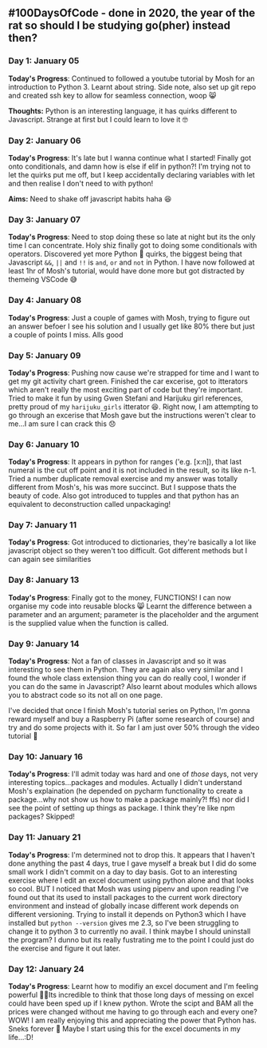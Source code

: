 ## #100DaysOfCode - done in 2020, the year of the rat so should I be studying go(pher) instead then?

### Day 1: January 05

**Today's Progress**: Continued to followed a youtube tutorial by Mosh for an introduction to Python 3. Learnt about string. Side note, also set up git repo and created ssh key to allow for seamless connection, woop 😸

**Thoughts:** Python is an interesting language, it has quirks different to Javascript. Strange at first but I could learn to love it 🤓

### Day 2: January 06

**Today's Progress**: It's late but I wanna continue what I started! Finally got onto conditionals, and damn how is else if elif in python?! I'm trying not to let the quirks put me off, but I keep accidentally declaring variables with let and then realise I don't need to with python!

**Aims:** Need to shake off javascript habits haha 😆

### Day 3: January 07

**Today's Progress**: Need to stop doing these so late at night but its the only time I can concentrate. Holy shiz finally got to doing some conditionals with operators. Discovered yet more Python 🐍 quirks, the biggest being that Javascript `&&`, `||` and `!!` is `and`, `or` and `not` in Python. I have now followed at least 1hr of Mosh's tutorial, would have done more but got distracted by themeing VSCode 😅

### Day 4: January 08

**Today's Progress**: Just a couple of games with Mosh, trying to figure out an answer befoer I see his solution and I usually get like 80% there but just a couple of points I miss. Alls good

### Day 5: January 09

**Today's Progress**: Pushing now cause we're strapped for time and I want to get my git activity chart green. Finished the car excerise, got to itterators which aren't really the most exciting part of code but they're important. Tried to make it fun by using Gwen Stefani and Harijuku girl references, pretty proud of my `harijuku_girls` itterator 😆. Right now, I am attempting to go through an excerise that Mosh gave but the instructions weren't clear to me...I am sure I can crack this 😞

### Day 6: January 10

**Today's Progress**: It appears in python for ranges ('e.g. [x:n]), that last numeral is the cut off point and it is not included in the result, so its like n-1. Tried a number duplicate removal exercise and my answer was totally different from Mosh's, his was more succinct. But I suppose thats the beauty of code. Also got introduced to tupples and that python has an equivalent to deconstruction called unpackaging!

### Day 7: January 11

**Today's Progress**: Got introduced to dictionaries, they're basically a lot like javascript object so they weren't too difficult. Got different methods but I can again see similarities

### Day 8: January 13

**Today's Progress**: Finally got to the money, FUNCTIONS! I can now organise my code into reusable blocks 😸 Learnt the difference between a parameter and an argument; parameter is the placeholder and the argument is the supplied value when the function is called.

### Day 9: January 14

**Today's Progress**: Not a fan of classes in Javascript and so it was interesting to see them in Python. They are again also very similar and I found the whole class extension thing you can do really cool, I wonder if you can do the same in Javascript? Also learnt about modules which allows you to abstract code so its not all on one page.

I've decided that once I finish Mosh's tutorial series on Python, I'm gonna reward myself and buy a Raspberry Pi (after some research of course) and try and do some projects with it. So far I am just over 50% through the video tutorial 💃

### Day 10: January 16

**Today's Progress**: I'll admit today was hard and one of _those_ days, not very interesting topics...packages and modules. Actually I didn't understand Mosh's explaination (he depended on pycharm functionality to create a package...why not show us how to make a package mainly?! ffs) nor did I see the point of setting up things as package. I think they're like npm packages? Skipped!

### Day 11: January 21

**Today's Progress**: I'm determined not to drop this. It appears that I haven't done anything the past 4 days, true I gave myself a break but I did do some small work I didn't commit on a day to day basis. Got to an interesting exercise where I edit an excel document using python alone and that looks so cool. BUT I noticed that Mosh was using pipenv and upon reading I've found out that its used to install packages to the current work directory environment and instead of globally incase different work depends on different versioning. Trying to install it depends on Python3 which I have installed but `python --version` gives me 2.3, so I've been struggling to change it to python 3 to currently no avail. I think maybe I should uninstall the program? I dunno but its really fustrating me to the point I could just do the exercise and figure it out later.

### Day 12: January 24

**Today's Progress**: Learnt how to modifiy an excel document and I'm feeling powerful 💃😆Its incredible to think that those long days of messing on excel could have been sped up if I knew python. Wrote the scipt and BAM all the prices were changed without me having to go through each and every one? WOW! I am really enjoying this and appreciating the power that Python has. Sneks forever 🐍 Maybe I start using this for the excel documents in my life...:D!

<!-- https://www.youtube.com/watch?v=DzDtzbcmb58&feature=emb_title&ab_channel=suneynasharma -->
